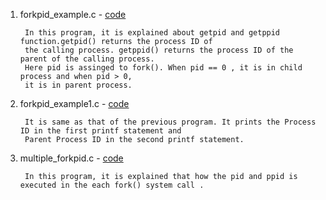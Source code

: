 1. forkpid_example.c - <a href = "https://github.com/abinashprabakar/Advanced-C/blob/main/forkpid/forkpid_example.c">code</a>

		In this program, it is explained about getpid and getppid function.getpid() returns the process ID of
		the calling process. getppid() returns the process ID of the parent of the calling process. 
		Here pid is assinged to fork(). When pid == 0 , it is in child process and when pid > 0,
		it is in parent process.


2. forkpid_example1.c - <a href = "https://github.com/abinashprabakar/Advanced-C/blob/main/forkpid/forkpid_example1.c">code</a> 

		It is same as that of the previous program. It prints the Process ID in the first printf statement and 
		Parent Process ID in the second printf statement.


3. multiple_forkpid.c - <a href = "https://github.com/abinashprabakar/Advanced-C/blob/main/forkpid/multiple_forkpid.c">code</a> 

		In this program, it is explained that how the pid and ppid is executed in the each fork() system call .
